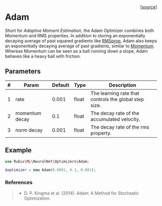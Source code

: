 <span style="float:right;"><a href="https://github.com/RubixML/ML/blob/master/src/NeuralNet/Optimizers/Adam.php">[source]</a></span>

# Adam
Short for *Adaptive Moment Estimation*, the Adam Optimizer combines both Momentum and RMS properties. In addition to storing an exponentially decaying average of past squared gradients like [RMSprop](rms-prop.md), Adam also keeps an exponentially decaying average of past gradients, similar to [Momentum](momentum.md). Whereas Momentum can be seen as a ball running down a slope, Adam behaves like a heavy ball with friction.

## Parameters
| # | Param | Default | Type | Description |
|---|---|---|---|---|
| 1 | rate | 0.001 | float | The learning rate that controls the global step size. |
| 2 | momentum decay | 0.1 | float | The decay rate of the accumulated velocity. |
| 3 | norm decay | 0.001 | float | The decay rate of the rms property. |

## Example
```php
use Rubix\ML\NeuralNet\Optimizers\Adam;

$optimizer = new Adam(0.0001, 0.1, 0.001);
```

### References
>- D. P. Kingma et al. (2014). Adam: A Method for Stochastic Optimization.